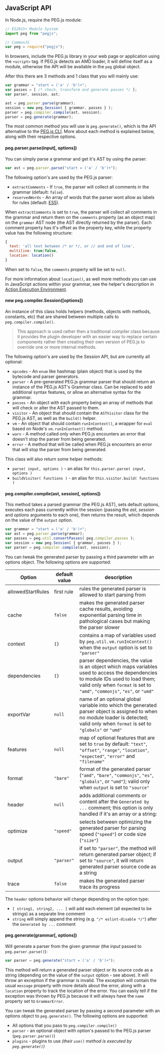 ## JavaScript API

In Node.js, require the PEG.js module:

```js
// ES2015+ Module System
import peg from "pegjs";

// CommonJS
var peg = require("pegjs");
```

In browsers, include the PEG.js library in your web page or application using the `<script>` tag. If PEG.js detects an AMD loader, it will define itself as a module, otherwise the API will be available in the `peg` global object.

After this there are 3 methods and 1 class that you will mainly use:

```js
var grammar = "start = ('a' / 'b')+";
var passes = [ /* check, transform and generate passes */ ];
var parser, session, ast;

ast = peg.parser.parse(grammar);
session = new peg.Session( { grammar, passes } );
parser = peg.compiler.compile(ast, session);
parser = peg.generate(grammar);
```

The most common method you will use is `peg.generate()`, which is the API alternative to the [PEG.js CLI](./generating-a-parser.md). More about each method is explained below, along with their respective options.

#### peg.parser.parse(input[, options])

You can simply parse a grammar and get it's AST by using the parser:

```js
var ast = peg.parser.parse("start = ('a' / 'b')+");
```

The following option's are used by the PEG.js parser:

  * `extractComments` - If `true`, the parser will collect all comments in the grammar (default: `false`).
  * `reservedWords` - An array of words that the parser wont allow as labels for rules (default: [ES5](http://es5.github.io/#x7.6.1)).

When `extractComments` is set to `true`, the parser will collect all comments in the grammar and return them on the `comments` property (as an object map) on the `grammar` AST node (the AST directly returned by the parser). Each comment property has it's offset as the property key, while the property value has the following structure:

```js
{
  text: 'all text between /* or */, or // and end of line',
  multiline: true|false,
  location: location()
}
```

When set to `false`, the `comments` property will be set to `null`.

For more information about `location()`, as well more methods you can use in JavaScript actions within your grammar, see the helper's description in [Action Execution Environment](../grammar/action-execution-environment.md).

#### new peg.compiler.Session([options])

An instance of this class holds helpers (methods, objects with methods, constants, etc) that are shared between multiple calls to `peg.compiler.compile()`.

> This approach is used rather then a traditional compiler class because it provides the plugin developer with an easier way to replace certain components rather then creating their own version of PEG.js to override one or more internal methods.

The following option's are used by the Session API, but are currently all optional:

  * `opcodes` - An `enum` like hashmap (plain object) that is used by the bytecode and parser generators.
  * `parser` - A pre-generated PEG.js grammar parser that should return an instance of the PEG.js AST's Grammar class. Can be replaced to add additional syntax features, or allow an alternative syntax for the grammar.
  * `passes` - An object with each property being an array of methods that will check or alter the AST passed to them.
  * `visitor` - An object that should contain the `ASTVisitor` class for the PEG.js AST, as well as the `build()` helper.
  * `vm` - An object that should contain `runInContext()`, a wrapper for `eval` based on Node's `vm.runInContext()` method.
  * `warn` - A method called only when PEG.js encounters an error that doesn't stop the parser from being generated.
  * `error` - A method that will be called when PEG.js encounters an error that will stop the parser from being generated.

This class will also return some helper methods:

  * `parse( input, options )` - an alias for `this.parser.parse( input, options )`
  * `buildVisitor( functions )` - an alias for `this.visitor.build( functions )`

#### peg.compiler.compile(ast, session[, options])

This method takes a parsed grammar (the PEG.js AST), sets default options, executes each pass currently within the session (passing the _ast_, _session_ and _options_ arguments to each one), then returns the result, which depends on the value of the `output` option.

```js
var grammar = "start = ('a' / 'b')+";
var ast = peg.parser.parse(grammar);
var passes = peg.util.convertPasses( peg.compiler.passes );
var session = new peg.Session( { grammar, passes } );
var parser = peg.compiler.compile(ast, session);
```

You can tweak the generated parser by passing a third parameter with an options object. The following options are supported:

Option | default value | description
--- | --- | ---
allowedStartRules | first rule | rules the generated parser is allowed to start parsing from
cache | `false` | makes the generated parser cache results, avoiding exponential parsing time in pathological cases but making the parser slower
context | `{}` | contains a map of variables used by `peg.util.vm.runInContext()` when the `output` option is set to `"parser"`
dependencies | `{}` | parser dependencies, the value is an object which maps variables used to access the dependencies to module IDs used to load them; valid only when `format` is set to `"amd"`, `"commonjs"`, `"es"`, or `"umd"`
exportVar | `null` | name of an optional global variable into which the generated parser object is assigned to when no module loader is detected; valid only when `format` is set to `"globals"` or `"umd"`
features | `null` | map of optional features that are set to `true` by default: `"text"`, `"offset"`, `"range"`, `"location"`, `"expected"`, `"error"` and `"filename"`
format | `"bare"` | format of the generated parser (`"amd"`, `"bare"`, `"commonjs"`, `"es"`, `"globals"`, or `"umd"`); valid only when `output` is set to `"source"`
header | `null` | adds additional comments or content after the `Generated by ...` comment; this option is only handled if it's an array or a string:
optimize | `"speed"` | selects between optimizing the generated parser for parsing speed (`"speed"`) or code size (`"size"`)
output | `"parser"` | if set to `"parser"`, the method will return generated parser object; if set to `"source"`, it will return generated parser source code as a string
trace | `false` | makes the generated parser trace its progress

The `header` options behavior will change depending on the option type:
* `[ string1, string2, ... ]` will add each element (all expected to be strings) as a separate line comment
* `string` will simply append the string (e.g. `"/* eslint-disable */"`) after the `Generated by ...` comment

#### peg.generate(grammar[, options])

Will generate a parser from the given grammar (the _input_ passed to `peg.parser.parse()`):

```js
var parser = peg.generate("start = ('a' / 'b')+");
```

This method will return a generated parser object or its source code as a string (depending on the value of the `output` option - see above). It will throw an exception if the grammar is invalid. The exception will contain the usual `message` property with more details about the error, along with a `location` property to track the location of the error. You can easily tell if the exception was thrown by PEG.js because it will always have the `name` property set to `GrammarError`.

You can tweak the generated parser by passing a second parameter with an options object to `peg.generate()`. The following options are supported:

  * All options that you pass to `peg.compiler.compile()`
  * `parser` - an optional object with option's passed to the PEG.js parser (`peg.parser.parse()`)
  * `plugins` - plugins to use _(their `use()` method is executed by `peg.generate()`)_

